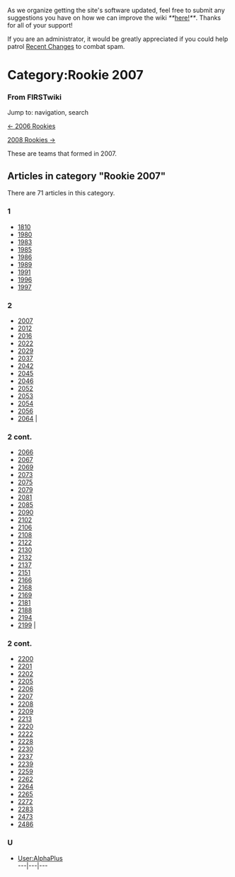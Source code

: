 As we organize getting the site's software updated, feel free to submit any
suggestions you have on how we can improve the wiki
_**_[here!](/index.php/User:Hallry/Suggestions "User:Hallry/Suggestions"
)_**_. Thanks for all of your support!

If you are an administrator, it would be greatly appreciated if you could help
patrol [Recent Changes](/index.php/Special:Recentchanges
"Special:Recentchanges" ) to combat spam.

# Category:Rookie 2007

### From FIRSTwiki

Jump to: navigation, search

[&lt;- 2006 Rookies](/index.php/Category:Rookie_2006 "Category:Rookie 2006" )

[2008 Rookies -&gt;](/index.php/Category:Rookie_2008 "Category:Rookie 2008" )

These are teams that formed in 2007.

  

## Articles in category "Rookie 2007"

There are 71 articles in this category.

### 1

  * [1810](/index.php/1810 "1810" )
  * [1980](/index.php/1980 "1980" )
  * [1983](/index.php/1983 "1983" )
  * [1985](/index.php/1985 "1985" )
  * [1986](/index.php/1986 "1986" )
  * [1989](/index.php/1989 "1989" )
  * [1991](/index.php/1991 "1991" )
  * [1996](/index.php/1996 "1996" )
  * [1997](/index.php/1997 "1997" )

### 2

  * [2007](/index.php/2007 "2007" )
  * [2012](/index.php/2012 "2012" )
  * [2016](/index.php/2016 "2016" )
  * [2022](/index.php/2022 "2022" )
  * [2029](/index.php/2029 "2029" )
  * [2037](/index.php/2037 "2037" )
  * [2042](/index.php/2042 "2042" )
  * [2045](/index.php/2045 "2045" )
  * [2046](/index.php/2046 "2046" )
  * [2052](/index.php/2052 "2052" )
  * [2053](/index.php/2053 "2053" )
  * [2054](/index.php/2054 "2054" )
  * [2056](/index.php/2056 "2056" )
  * [2064](/index.php/2064 "2064" )
|

### 2 cont.

  * [2066](/index.php/2066 "2066" )
  * [2067](/index.php/2067 "2067" )
  * [2069](/index.php/2069 "2069" )
  * [2073](/index.php/2073 "2073" )
  * [2075](/index.php/2075 "2075" )
  * [2079](/index.php/2079 "2079" )
  * [2081](/index.php/2081 "2081" )
  * [2085](/index.php/2085 "2085" )
  * [2090](/index.php/2090 "2090" )
  * [2102](/index.php/2102 "2102" )
  * [2106](/index.php/2106 "2106" )
  * [2108](/index.php/2108 "2108" )
  * [2122](/index.php/2122 "2122" )
  * [2130](/index.php/2130 "2130" )
  * [2132](/index.php/2132 "2132" )
  * [2137](/index.php/2137 "2137" )
  * [2151](/index.php/2151 "2151" )
  * [2166](/index.php/2166 "2166" )
  * [2168](/index.php/2168 "2168" )
  * [2169](/index.php/2169 "2169" )
  * [2181](/index.php/2181 "2181" )
  * [2188](/index.php/2188 "2188" )
  * [2194](/index.php/2194 "2194" )
  * [2199](/index.php/2199 "2199" )
|

### 2 cont.

  * [2200](/index.php/2200 "2200" )
  * [2201](/index.php/2201 "2201" )
  * [2202](/index.php/2202 "2202" )
  * [2205](/index.php/2205 "2205" )
  * [2206](/index.php/2206 "2206" )
  * [2207](/index.php/2207 "2207" )
  * [2208](/index.php/2208 "2208" )
  * [2209](/index.php/2209 "2209" )
  * [2213](/index.php/2213 "2213" )
  * [2220](/index.php/2220 "2220" )
  * [2222](/index.php/2222 "2222" )
  * [2228](/index.php/2228 "2228" )
  * [2230](/index.php/2230 "2230" )
  * [2237](/index.php/2237 "2237" )
  * [2239](/index.php/2239 "2239" )
  * [2259](/index.php/2259 "2259" )
  * [2262](/index.php/2262 "2262" )
  * [2264](/index.php/2264 "2264" )
  * [2265](/index.php/2265 "2265" )
  * [2272](/index.php/2272 "2272" )
  * [2283](/index.php/2283 "2283" )
  * [2473](/index.php/2473 "2473" )
  * [2486](/index.php/2486 "2486" )

### U

  * [User:AlphaPlus](/index.php/User:AlphaPlus "User:AlphaPlus" )  
---|---|---  
  
